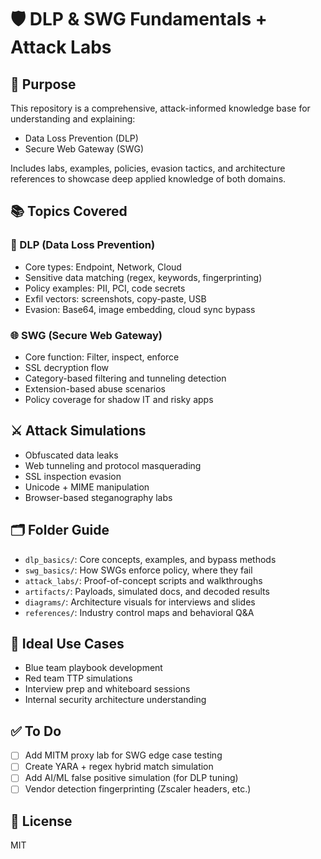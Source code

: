 # 🛡️ DLP & SWG Fundamentals + Attack Labs

## 🎯 Purpose
This repository is a comprehensive, attack-informed knowledge base for understanding and explaining:
- Data Loss Prevention (DLP)
- Secure Web Gateway (SWG)

Includes labs, examples, policies, evasion tactics, and architecture references to showcase deep applied knowledge of both domains.

## 📚 Topics Covered

### 🔐 DLP (Data Loss Prevention)
- Core types: Endpoint, Network, Cloud
- Sensitive data matching (regex, keywords, fingerprinting)
- Policy examples: PII, PCI, code secrets
- Exfil vectors: screenshots, copy-paste, USB
- Evasion: Base64, image embedding, cloud sync bypass

### 🌐 SWG (Secure Web Gateway)
- Core function: Filter, inspect, enforce
- SSL decryption flow
- Category-based filtering and tunneling detection
- Extension-based abuse scenarios
- Policy coverage for shadow IT and risky apps

## ⚔️ Attack Simulations
- Obfuscated data leaks
- Web tunneling and protocol masquerading
- SSL inspection evasion
- Unicode + MIME manipulation
- Browser-based steganography labs

## 🗂️ Folder Guide
- `dlp_basics/`: Core concepts, examples, and bypass methods
- `swg_basics/`: How SWGs enforce policy, where they fail
- `attack_labs/`: Proof-of-concept scripts and walkthroughs
- `artifacts/`: Payloads, simulated docs, and decoded results
- `diagrams/`: Architecture visuals for interviews and slides
- `references/`: Industry control maps and behavioral Q&A

## 🧠 Ideal Use Cases
- Blue team playbook development
- Red team TTP simulations
- Interview prep and whiteboard sessions
- Internal security architecture understanding

## ✅ To Do
- [ ] Add MITM proxy lab for SWG edge case testing
- [ ] Create YARA + regex hybrid match simulation
- [ ] Add AI/ML false positive simulation (for DLP tuning)
- [ ] Vendor detection fingerprinting (Zscaler headers, etc.)

## 📄 License
MIT
